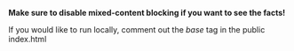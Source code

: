 **Make sure to disable mixed-content blocking if you want to see the facts!**

If you would like to run locally, comment out the *base* tag in the public index.html